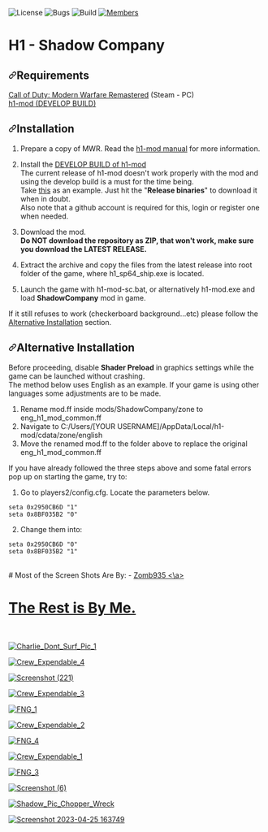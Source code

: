 ![License](https://img.shields.io/badge/license-BSD--3-orange) ![Bugs](https://img.shields.io/badge/bugs-0%20open-brightgreen) ![Build](https://img.shields.io/badge/Build-passing-brightgreen?logo=github) [![Members](https://img.shields.io/discord/750034898680807434?label=members&logo=discord&color=7289da)](https://discord.gg/CHZea8zvBG)

# H1 - Shadow Company

<h2 tabindex="-1" dir="auto"><a id="user-content-requirements" class="anchor" aria-hidden="true" href="#requirements"><svg class="octicon octicon-link" viewBox="0 0 16 16" version="1.1" width="16" height="16" aria-hidden="true"><path d="m7.775 3.275 1.25-1.25a3.5 3.5 0 1 1 4.95 4.95l-2.5 2.5a3.5 3.5 0 0 1-4.95 0 .751.751 0 0 1 .018-1.042.751.751 0 0 1 1.042-.018 1.998 1.998 0 0 0 2.83 0l2.5-2.5a2.002 2.002 0 0 0-2.83-2.83l-1.25 1.25a.751.751 0 0 1-1.042-.018.751.751 0 0 1-.018-1.042Zm-4.69 9.64a1.998 1.998 0 0 0 2.83 0l1.25-1.25a.751.751 0 0 1 1.042.018.751.751 0 0 1 .018 1.042l-1.25 1.25a3.5 3.5 0 1 1-4.95-4.95l2.5-2.5a3.5 3.5 0 0 1 4.95 0 .751.751 0 0 1-.018 1.042.751.751 0 0 1-1.042.018 1.998 1.998 0 0 0-2.83 0l-2.5 2.5a1.998 1.998 0 0 0 0 2.83Z"></path></svg></a>Requirements</h2>
<p dir="auto"><a href="https://store.steampowered.com/app/393080/Call_of_Duty_Modern_Warfare_Remastered_2017/" rel="nofollow">Call of Duty: Modern Warfare Remastered</a> (Steam - PC)<br>
<a href="https://github.com/h1-mod/h1-mod">h1-mod (DEVELOP BUILD)</a></p>
<h2 tabindex="-1" dir="auto"><a id="user-content-installation" class="anchor" aria-hidden="true" href="#installation"><svg class="octicon octicon-link" viewBox="0 0 16 16" version="1.1" width="16" height="16" aria-hidden="true"><path d="m7.775 3.275 1.25-1.25a3.5 3.5 0 1 1 4.95 4.95l-2.5 2.5a3.5 3.5 0 0 1-4.95 0 .751.751 0 0 1 .018-1.042.751.751 0 0 1 1.042-.018 1.998 1.998 0 0 0 2.83 0l2.5-2.5a2.002 2.002 0 0 0-2.83-2.83l-1.25 1.25a.751.751 0 0 1-1.042-.018.751.751 0 0 1-.018-1.042Zm-4.69 9.64a1.998 1.998 0 0 0 2.83 0l1.25-1.25a.751.751 0 0 1 1.042.018.751.751 0 0 1 .018 1.042l-1.25 1.25a3.5 3.5 0 1 1-4.95-4.95l2.5-2.5a3.5 3.5 0 0 1 4.95 0 .751.751 0 0 1-.018 1.042.751.751 0 0 1-1.042.018 1.998 1.998 0 0 0-2.83 0l-2.5 2.5a1.998 1.998 0 0 0 0 2.83Z"></path></svg></a>Installation</h2>
<ol dir="auto">
<li>
<p dir="auto">Prepare a copy of MWR. Read the <a href="https://docs.h1.gg/install" rel="nofollow">h1-mod manual</a> for more information.</p>
</li>
<li>
<p dir="auto">Install the <a href="https://github.com/h1-mod/h1-mod/actions?query=branch%3Adevelop">DEVELOP BUILD of h1-mod</a><br>
The current release of h1-mod doesn't work properly with the mod and using the develop build is a must for the time being.<br>
Take <a href="https://github.com/h1-mod/h1-mod/actions/runs/5270194043">this</a> as an example. Just hit the "<strong>Release binaries</strong>" to download it when in doubt.<br>
Also note that a github account is required for this, login or register one when needed.</p>
</li>
<li>
<p dir="auto">Download the mod</a>.<br>
<strong>Do NOT download the repository as ZIP, that won't work, make sure you download the LATEST RELEASE.</strong></p>
</li>
<li>
<p dir="auto">Extract the archive and copy the files from the latest release into root folder of the game, where h1_sp64_ship.exe is located.</p>
</li>
<li>
<p dir="auto">Launch the game with h1-mod-sc.bat, or alternatively h1-mod.exe and load <strong>ShadowCompany</strong> mod in game.</p>
</li>
</ol>
<p dir="auto">If it still refuses to work (checkerboard background...etc) please follow the <a href="https://github.com/3bdulra7manAmir/h1-sc#alternative-installation">Alternative Installation</a> section.</p>
<h2 tabindex="-1" dir="auto"><a id="user-content-alternative-installation" class="anchor" aria-hidden="true" href="#alternative-installation"><svg class="octicon octicon-link" viewBox="0 0 16 16" version="1.1" width="16" height="16" aria-hidden="true"><path d="m7.775 3.275 1.25-1.25a3.5 3.5 0 1 1 4.95 4.95l-2.5 2.5a3.5 3.5 0 0 1-4.95 0 .751.751 0 0 1 .018-1.042.751.751 0 0 1 1.042-.018 1.998 1.998 0 0 0 2.83 0l2.5-2.5a2.002 2.002 0 0 0-2.83-2.83l-1.25 1.25a.751.751 0 0 1-1.042-.018.751.751 0 0 1-.018-1.042Zm-4.69 9.64a1.998 1.998 0 0 0 2.83 0l1.25-1.25a.751.751 0 0 1 1.042.018.751.751 0 0 1 .018 1.042l-1.25 1.25a3.5 3.5 0 1 1-4.95-4.95l2.5-2.5a3.5 3.5 0 0 1 4.95 0 .751.751 0 0 1-.018 1.042.751.751 0 0 1-1.042.018 1.998 1.998 0 0 0-2.83 0l-2.5 2.5a1.998 1.998 0 0 0 0 2.83Z"></path></svg></a>Alternative Installation</h2>
<p dir="auto">Before proceeding, disable <strong>Shader Preload</strong> in graphics settings while the game can be launched without crashing.<br>
The method below uses English as an example. If your game is using other languages some adjustments are to be made.</p>
<ol dir="auto">
<li>Rename mod.ff inside mods/ShadowCompany/zone to eng_h1_mod_common.ff</li>
<li>Navigate to C:/Users/[YOUR USERNAME]/AppData/Local/h1-mod/cdata/zone/english</li>
<li>Move the renamed mod.ff to the folder above to replace the original eng_h1_mod_common.ff</li>
</ol>
<p dir="auto">If you have already followed the three steps above and some fatal errors pop up on starting the game, try to:</p>
<ol dir="auto">
<li>Go to players2/config.cfg. Locate the parameters below.</li>
</ol>
<div class="snippet-clipboard-content notranslate position-relative overflow-auto" data-snippet-clipboard-copy-content="seta 0x2950CB6D &quot;1&quot;
seta 0x8BF035B2 &quot;0&quot;"><pre class="notranslate"><code>seta 0x2950CB6D "1"
seta 0x8BF035B2 "0"
</code></pre></div>
<ol start="2" dir="auto">
<li>Change them into:</li>
</ol>
<div class="snippet-clipboard-content notranslate position-relative overflow-auto" data-snippet-clipboard-copy-content="seta 0x2950CB6D &quot;0&quot;
seta 0x8BF035B2 &quot;1&quot;"><pre class="notranslate"><code>seta 0x2950CB6D "0"
seta 0x8BF035B2 "1"
</code></pre></div>

<br>
# Most of the Screen Shots Are By:
- <a href="https://discordapp.com/users/516126717774135297"> Zomb935 <\a>

# The Rest is By Me.
<br>

![Charlie_Dont_Surf_Pic_1](https://github.com/user-attachments/assets/a52db417-de59-4cd2-a405-0fb202be9709)

![Crew_Expendable_4](https://github.com/user-attachments/assets/482cddef-1b39-465f-a230-a3680bf4ae5e)

![Screenshot (221)](https://github.com/user-attachments/assets/2ffbcf70-a78f-43ea-aef7-68df86e0f7db)

![Crew_Expendable_3](https://github.com/user-attachments/assets/f2d80d82-6401-4255-9d47-6e6efef96fd0)

![FNG_1](https://github.com/user-attachments/assets/09c9edaa-2c4d-45cd-ac98-a459d181e292)

![Crew_Expendable_2](https://github.com/user-attachments/assets/483381b0-a8c2-47d1-8963-af4814b302a0)

![FNG_4](https://github.com/user-attachments/assets/8e05c2b8-ccef-47ba-ba36-03b4d0aeec13)

![Crew_Expendable_1](https://github.com/user-attachments/assets/a3607680-0abb-4e88-a6db-054822a2a364)

![FNG_3](https://github.com/user-attachments/assets/36923f33-b101-40d2-ab07-c1f4ad53f011)

![Screenshot (6)](https://github.com/user-attachments/assets/2b6a262c-e341-4c60-8cf9-c494ac053765)

![Shadow_Pic_Chopper_Wreck](https://github.com/user-attachments/assets/a8097153-d755-4d28-8fdf-d0b62dd81cf7)

![Screenshot 2023-04-25 163749](https://github.com/user-attachments/assets/fd239104-8f81-4ebc-917b-2e9b87b8b477)
